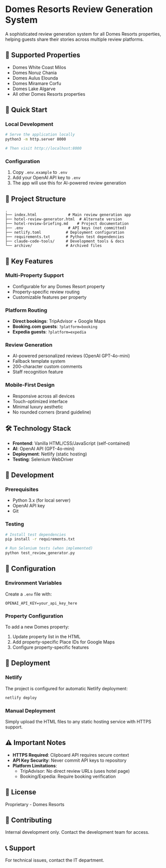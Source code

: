 # Domes Resorts Review Generation System

A sophisticated review generation system for all Domes Resorts properties, helping guests share their stories across multiple review platforms.

## 🏨 Supported Properties
- Domes White Coast Milos
- Domes Noruz Chania
- Domes Aulus Elounda
- Domes Miramare Corfu
- Domes Lake Algarve
- All other Domes Resorts properties

## 🚀 Quick Start

### Local Development
```bash
# Serve the application locally
python3 -m http.server 8000

# Then visit http://localhost:8000
```

### Configuration
1. Copy `.env.example` to `.env`
2. Add your OpenAI API key to `.env`
3. The app will use this for AI-powered review generation

## 📁 Project Structure
```
.
├── index.html              # Main review generation app
├── hotel-review-generator.html  # Alternate version
├── hotel-review-briefing.md    # Project documentation
├── .env                    # API keys (not committed)
├── netlify.toml           # Deployment configuration
├── requirements.txt       # Python test dependencies
├── claude-code-tools/     # Development tools & docs
└── archive/               # Archived files
```

## 🎯 Key Features

### Multi-Property Support
- Configurable for any Domes Resort property
- Property-specific review routing
- Customizable features per property

### Platform Routing
- **Direct bookings**: TripAdvisor + Google Maps
- **Booking.com guests**: `?platform=booking`
- **Expedia guests**: `?platform=expedia`

### Review Generation
- AI-powered personalized reviews (OpenAI GPT-4o-mini)
- Fallback template system
- 200-character custom comments
- Staff recognition feature

### Mobile-First Design
- Responsive across all devices
- Touch-optimized interface
- Minimal luxury aesthetic
- No rounded corners (brand guideline)

## 🛠 Technology Stack
- **Frontend**: Vanilla HTML/CSS/JavaScript (self-contained)
- **AI**: OpenAI API (GPT-4o-mini)
- **Deployment**: Netlify (static hosting)
- **Testing**: Selenium WebDriver

## 🔧 Development

### Prerequisites
- Python 3.x (for local server)
- OpenAI API key
- Git

### Testing
```bash
# Install test dependencies
pip install -r requirements.txt

# Run Selenium tests (when implemented)
python test_review_generator.py
```

## 📝 Configuration

### Environment Variables
Create a `.env` file with:
```
OPENAI_API_KEY=your_api_key_here
```

### Property Configuration
To add a new Domes property:
1. Update property list in the HTML
2. Add property-specific Place IDs for Google Maps
3. Configure property-specific features

## 🚢 Deployment

### Netlify
The project is configured for automatic Netlify deployment:
```bash
netlify deploy
```

### Manual Deployment
Simply upload the HTML files to any static hosting service with HTTPS support.

## ⚠️ Important Notes
- **HTTPS Required**: Clipboard API requires secure context
- **API Key Security**: Never commit API keys to repository
- **Platform Limitations**: 
  - TripAdvisor: No direct review URLs (uses hotel page)
  - Booking/Expedia: Require booking verification

## 📄 License
Proprietary - Domes Resorts

## 🤝 Contributing
Internal development only. Contact the development team for access.

## 📞 Support
For technical issues, contact the IT department.